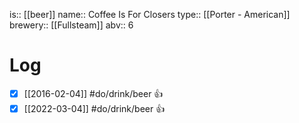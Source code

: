is:: [[beer]]
name:: Coffee Is For Closers
type:: [[Porter - American]]
brewery:: [[Fullsteam]]
abv:: 6

# Log
- [x] [[2016-02-04]] #do/drink/beer 👍
- [x] [[2022-03-04]] #do/drink/beer 👍

